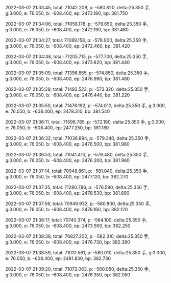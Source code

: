 2022-03-07 21:33:45, total: 71042.208, p: -580.820, delta:25.350 手, g:3.000, e: 76.050, b: -608.400, ep: 2473.180, bp: 381.750

2022-03-07 21:34:06, total: 71058.178, p: -579.650, delta:25.350 手, g:3.000, e: 76.050, b: -608.400, ep: 2472.190, bp: 381.480

2022-03-07 21:34:27, total: 71089.158, p: -578.900, delta:25.350 手, g:3.000, e: 76.050, b: -608.400, ep: 2472.460, bp: 381.420

2022-03-07 21:34:48, total: 71205.715, p: -577.700, delta:25.350 手, g:3.000, e: 76.050, b: -608.400, ep: 2473.820, bp: 381.440

2022-03-07 21:35:09, total: 71396.855, p: -574.850, delta:25.350 手, g:3.000, e: 76.050, b: -608.400, ep: 2476.990, bp: 381.480

2022-03-07 21:35:29, total: 71493.523, p: -573.320, delta:25.350 手, g:3.000, e: 76.050, b: -608.400, ep: 2476.440, bp: 381.220

2022-03-07 21:35:50, total: 71476.192, p: -574.010, delta:25.350 手, g:3.000, e: 76.050, b: -608.400, ep: 2478.310, bp: 381.540

2022-03-07 21:36:11, total: 71598.785, p: -572.190, delta:25.350 手, g:3.000, e: 76.050, b: -608.400, ep: 2477.250, bp: 381.180

2022-03-07 21:36:32, total: 71036.884, p: -579.340, delta:25.350 手, g:3.000, e: 76.050, b: -608.400, ep: 2476.500, bp: 381.980

2022-03-07 21:36:53, total: 71041.410, p: -579.480, delta:25.350 手, g:3.000, e: 76.050, b: -608.400, ep: 2476.200, bp: 381.960

2022-03-07 21:37:14, total: 70948.861, p: -581.040, delta:25.350 手, g:3.000, e: 76.050, b: -608.400, ep: 2477.120, bp: 382.270

2022-03-07 21:37:35, total: 71280.786, p: -576.590, delta:25.350 手, g:3.000, e: 76.050, b: -608.400, ep: 2478.530, bp: 381.890

2022-03-07 21:37:56, total: 70949.932, p: -580.800, delta:25.350 手, g:3.000, e: 76.050, b: -608.400, ep: 2476.160, bp: 382.120

2022-03-07 21:38:17, total: 70740.374, p: -584.100, delta:25.350 手, g:3.000, e: 76.050, b: -608.400, ep: 2473.900, bp: 382.250

2022-03-07 21:38:38, total: 70827.202, p: -582.310, delta:25.350 手, g:3.000, e: 76.050, b: -608.400, ep: 2476.730, bp: 382.380

2022-03-07 21:38:59, total: 71031.561, p: -580.010, delta:25.350 手, g:3.000, e: 76.050, b: -608.400, ep: 2481.830, bp: 382.730

2022-03-07 21:39:20, total: 71072.063, p: -580.050, delta:25.350 手, g:3.000, e: 76.050, b: -608.400, ep: 2476.350, bp: 382.050